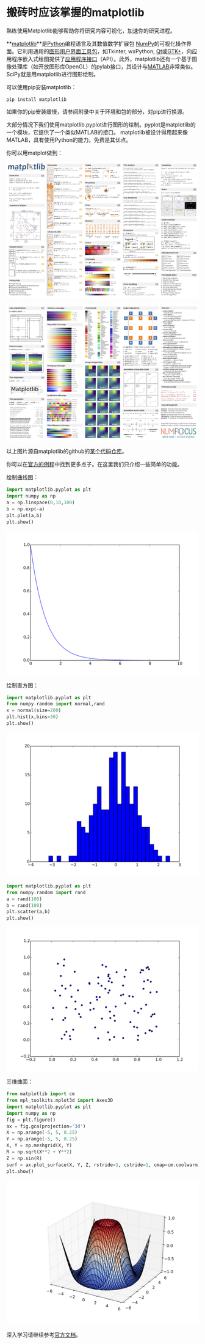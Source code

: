 # 搬砖时应该掌握的matplotlib

熟练使用Matplotlib能够帮助你将研究内容可视化，加速你的研究进程。

**[matplotlib](https://matplotlib.org/)**是[Python](https://zh.wikipedia.org/wiki/Python)编程语言及其数值数学扩展包 [NumPy](https://zh.wikipedia.org/wiki/NumPy)的可视化操作界面。它利用通用的[图形用户界面工具包](https://zh.wikipedia.org/wiki/部件工具箱)，如Tkinter, wxPython, [Qt](https://zh.wikipedia.org/wiki/Qt)或[GTK+](https://zh.wikipedia.org/wiki/GTK%2B)，向应用程序嵌入式绘图提供了[应用程序接口](https://zh.wikipedia.org/wiki/应用程序接口)（API）。此外，matplotlib还有一个基于图像处理库（如开放图形库OpenGL）的pylab接口，其设计与[MATLAB](https://zh.wikipedia.org/wiki/MATLAB)非常类似。SciPy就是用matplotlib进行图形绘制。

可以使用pip安装matplotlib：

```
pip install matplotlib
```

如果你的pip安装缓慢，请参阅附录中关于环境和包的部分，对pip进行换源。

大部分情况下我们使用matplotlib.pyplot进行图形的绘制。pyplot是matplotlib的一个模块，它提供了一个类似MATLAB的接口。 matplotlib被设计得用起来像MATLAB，具有使用Python的能力。免费是其优点。

你可以用matplot做到：

![img](src/introducing-matplotlib/cheatsheets-1.png)

![img](src/introducing-matplotlib/cheatsheets-2.png)

以上图片源自matplotlib的github的[某个代码仓库](https://github.com/matplotlib/cheatsheets)。

你可以在[官方的例程](https://matplotlib.org/stable/gallery/index.html)中找到更多点子。在这里我们只介绍一些简单的功能。

绘制曲线图：

```python
import matplotlib.pyplot as plt
import numpy as np
a = np.linspace(0,10,100)
b = np.exp(-a)
plt.plot(a,b)
plt.show()
```

![Matplotlib basic v.svg](src/introducing-matplotlib/1920px-Matplotlib_basic_v.svg.png)

绘制直方图：

```python
import matplotlib.pyplot as plt
from numpy.random import normal,rand
x = normal(size=200)
plt.hist(x,bins=30)
plt.show()
```

![Matplotlib histogram v.svg](src/introducing-matplotlib/1920px-Matplotlib_histogram_v.svg.png)

```python
import matplotlib.pyplot as plt
from numpy.random import rand
a = rand(100)
b = rand(100)
plt.scatter(a,b)
plt.show()
```

![Matplotlib scatter v.svg](src/introducing-matplotlib/1920px-Matplotlib_scatter_v.svg.png)

三维曲面：

```python
from matplotlib import cm
from mpl_toolkits.mplot3d import Axes3D
import matplotlib.pyplot as plt
import numpy as np
fig = plt.figure()
ax = fig.gca(projection='3d')
X = np.arange(-5, 5, 0.25)
Y = np.arange(-5, 5, 0.25)
X, Y = np.meshgrid(X, Y)
R = np.sqrt(X**2 + Y**2)
Z = np.sin(R)
surf = ax.plot_surface(X, Y, Z, rstride=1, cstride=1, cmap=cm.coolwarm)
plt.show()
```

![Matplotlib 3d v.svg](src/introducing-matplotlib/1920px-Matplotlib_3d_v.svg.png)

深入学习请继续参考[官方文档](https://matplotlib.org/stable/contents.html)。

